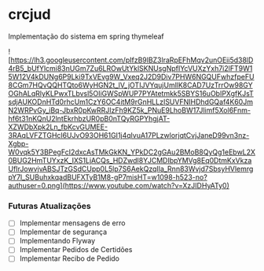 # crcjud
Implementação do sistema em spring thymeleaf

![https://lh3.googleusercontent.com/pIfzB9lBZ3lraRpEFhMqv2unOEii5d38lD4rB5_bUfYlcmi83nUGm7Zu6LROwUtYklSKNUsgNpfIYcVUXzYxh7i2lFT9W15W12V4kDUNg6P9Lki9TxVEvg9W_Vxeq2J2D9Div7PHW6NGQUFwhzfpeFU8CGm7HQvQQHTQto6WyHGN2t_lV_jOTIJVYqujUmllK8CAD7UzTrrOw98GYOGhALqRlyKLPwxTLbvsl5OIiGWSpWUP7PYAtetmkk5SBYS16uObIPXgfKJsTsdjAUKODnHTd0rhcUm1CzY6OC4itM9rGnHLLzISUVFNIHDhdGQaf4K60JmN2WRPvGy_iBq-JbxR0pKwRRJIzFh9KZ5k_PNuE9LhoBW17Jlimf5Xol6Fnm-hf6t31nKQnU2lntEkrhbzUR0pB0nTQyRGPYhgjAT-XZWDbXpk2Ln_fbKcvGUMEE-3RAqLVFZTGHcl6UJvO93OH61GI1j4qlvuA17PLzwlorjqtCvjJaneD99vn3nz-Xgbp-W0vqk5Y3BPegFcI2dxcAsTMkGkKN_YPkDC2gGAu2BMoB8QyQg1eEbwL2X0BUG2HmTUYxzK_IXS1LjACQs_HDZwdI8YJCMDIbpYMVg8Eq0DtmKxVkzaUfIrJowvjvABSJTzGSdCUpp0L5lp7S6AekQzqIla_Rnn83Wvjd7SbsyHVlemrgpY7l_SUBuhxkqadBUFXTyB1M8-gP7misHT=w1098-h523-no?authuser=0.png](https://www.youtube.com/watch?v=XzJIDHyATy0)

### Futuras Atualizações

- [ ]  Implementar mensagens de erro
- [ ]  Implementar de segurança
- [ ]  Implementando Flyway
- [ ]  Implementar Pedidos de Certidões
- [ ]  Implementar Recibo de Pedido
